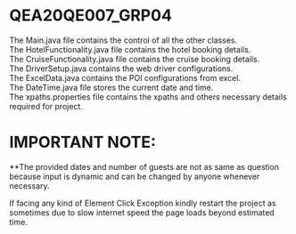 # QEA20QE007_GRP04

The Main.java file contains the control of all the other classes.<br/>
The HotelFunctionality.java file contains the hotel booking details.<br/>
The CruiseFunctionality.java file contains the cruise booking details.<br/>
The DriverSetup.java contains the web driver configurations.<br/>
The ExcelData.java contains the POI configurations from excel.<br/>
The DateTime.java file stores the current date and time.<br/>
The xpaths.properties file contains the xpaths and others necessary details required for project.<br/>

# IMPORTANT NOTE:

**The provided dates and number of guests are not as same as question because input is dynamic and can be changed by anyone whenever necessary.<br/> 

If facing any kind of Element Click Exception kindly restart the project as sometimes due to slow internet speed the page loads beyond estimated time.<br/>

